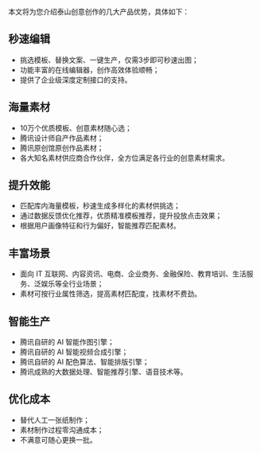 本文将为您介绍泰山创意创作的几大产品优势，具体如下：
## 秒速编辑
- 挑选模板、替换文案、一键生产，仅需3步即可秒速出图；
- 功能丰富的在线编辑器，创作高效体验顺畅；
- 提供了企业级深度定制接口的支持。

## 海量素材
- 10万个优质模板、创意素材随心选；
- 腾讯设计师自产作品素材；
- 腾讯原创馆原创作品素材；
- 各大知名素材供应商合作伙伴，全方位满足各行业的创意素材需求。

## 提升效能
- 匹配库内海量模板，秒速生成多样化的素材供挑选；
- 通过数据反馈优化推荐，优质精准模板推荐，提升投放点击效果；
- 根据用户画像特征和行为偏好，智能推荐匹配素材。

## 丰富场景
- 面向 IT 互联网、内容资讯、电商、企业商务、金融保险、教育培训、生活服务、泛娱乐等全行业场景；
- 素材可按行业属性筛选，提高素材匹配度，找素材不费劲。

## 智能生产
- 腾讯自研的 AI 智能作图引擎；
- 腾讯自研的 AI 智能视频合成引擎；
- 腾讯自研的 AI 配色算法、智能排版引擎；
- 腾讯成熟的大数据处理、智能推荐引擎、语音技术等。

## 优化成本
- 替代人工一张纸制作；
- 素材制作过程零沟通成本；
- 不满意可随心更换一批。
